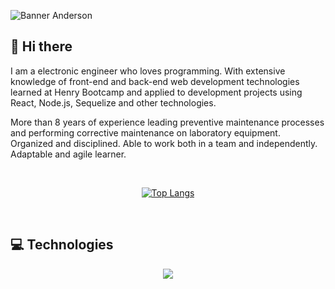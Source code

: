 ![Banner Anderson](/Images/Banner_github.png)

## 👋 Hi there

<p>I am a electronic engineer who loves programming. With extensive knowledge of front-end and back-end web development technologies learned at Henry Bootcamp and applied to development projects using React, Node.js, Sequelize and other technologies.</p>
  
<p>More than 8 years of experience leading preventive maintenance processes and performing corrective maintenance on laboratory equipment.
Organized and disciplined. Able to work both in a team and independently. Adaptable and agile learner.</p>

<br/>

<div align="center">
  
  [![Top Langs](https://github-readme-stats.vercel.app/api/top-langs/?username=anmarinur&layout=compact)](https://github.com/anuraghazra/github-readme-stats)
  
</div>

<br/>

## 💻 Technologies

<p align="center">
  <a href="https://www.linkedin.com/in/andersonmarindev/">
    <img src="https://skillicons.dev/icons?i=html,css,js,bootstrap,react,redux,nodejs,postgres,php,laravel,git,github,vscode" />
  </a>
</p>
